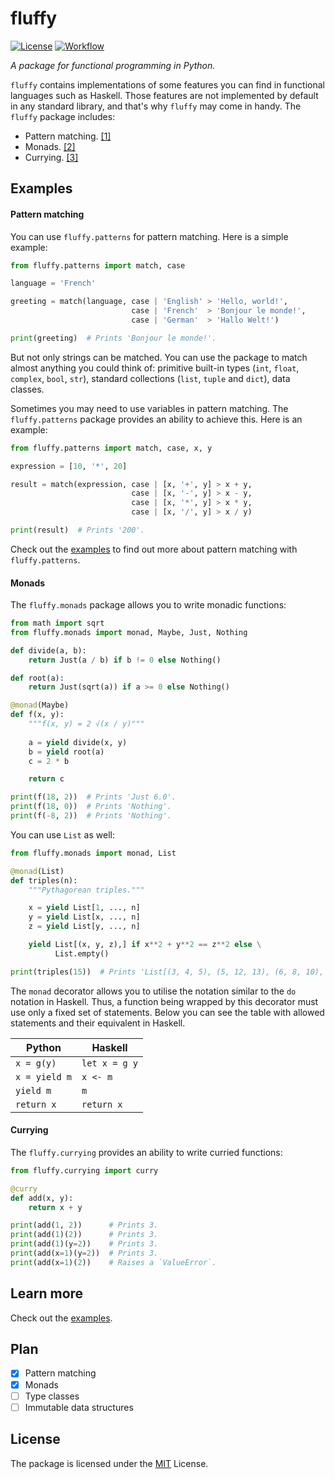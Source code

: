 # fluffy

[![License](https://img.shields.io/github/license/konstantin-ogulchansky/fluffy)](https://github.com/konstantin-ogulchansky/fluffy/blob/master/LICENSE)
[![Workflow](https://github.com/konstantin-ogulchansky/fluffy/workflows/Python%20package/badge.svg)](https://github.com/konstantin-ogulchansky/fluffy/actions?query=workflow%3A%22Python+package%22)

_A package for functional programming in Python._

`fluffy` contains implementations of some features you can find in functional languages such as Haskell.
Those features are not implemented by default in any standard library, and that's why `fluffy` may come in handy.
The `fluffy` package includes:

  * Pattern matching. [[1]](https://github.com/konstantin-ogulchansky/fluffy/tree/master/README.md#pattern-matching)
  * Monads. [[2]](https://github.com/konstantin-ogulchansky/fluffy/tree/master/README.md#monads)
  * Currying. [[3]](https://github.com/konstantin-ogulchansky/fluffy/tree/master/README.md#currying)

## Examples

#### Pattern matching
You can use `fluffy.patterns` for pattern matching.
Here is a simple example:

``` python
from fluffy.patterns import match, case

language = 'French'

greeting = match(language, case | 'English' > 'Hello, world!',
                           case | 'French'  > 'Bonjour le monde!',
                           case | 'German'  > 'Hallo Welt!')

print(greeting)  # Prints 'Bonjour le monde!'.
```

But not only strings can be matched.
You can use the package to match almost anything you could think of: 
primitive built-in types (`int`, `float`, `complex`, `bool`, `str`), 
standard collections (`list`, `tuple` and `dict`), data classes.

Sometimes you may need to use variables in pattern matching.
The `fluffy.patterns` package provides an ability to achieve this.
Here is an example:

``` python
from fluffy.patterns import match, case, x, y

expression = [10, '*', 20]

result = match(expression, case | [x, '+', y] > x + y,
                           case | [x, '-', y] > x - y,
                           case | [x, '*', y] > x * y,
                           case | [x, '/', y] > x / y)

print(result)  # Prints '200'.
```

Check out the [examples](https://github.com/konstantin-ogulchansky/fluffy/tree/master/examples/patterns.py) to find out 
more about pattern matching with `fluffy.patterns`.

#### Monads
The `fluffy.monads` package allows you to write monadic functions:

``` python
from math import sqrt
from fluffy.monads import monad, Maybe, Just, Nothing

def divide(a, b):
    return Just(a / b) if b != 0 else Nothing()

def root(a):
    return Just(sqrt(a)) if a >= 0 else Nothing()

@monad(Maybe)
def f(x, y):
    """f(x, y) = 2 √(x / y)"""
    
    a = yield divide(x, y)
    b = yield root(a)
    c = 2 * b

    return c

print(f(18, 2))  # Prints 'Just 6.0'.
print(f(18, 0))  # Prints 'Nothing'.
print(f(-8, 2))  # Prints 'Nothing'.
```

You can use `List` as well:
``` python
from fluffy.monads import monad, List

@monad(List)
def triples(n):
    """Pythagorean triples."""

    x = yield List[1, ..., n]
    y = yield List[x, ..., n]
    z = yield List[y, ..., n]

    yield List[(x, y, z),] if x**2 + y**2 == z**2 else \
          List.empty()

print(triples(15))  # Prints 'List[(3, 4, 5), (5, 12, 13), (6, 8, 10), (9, 12, 15)]'.
```

The `monad` decorator allows you to utilise the notation similar to the `do` notation in Haskell.
Thus, a function being wrapped by this decorator must use only a fixed set of statements.
Below you can see the table with allowed statements and their equivalent in Haskell.

| Python        | Haskell       |
| ------------- | ------------- |
| `x = g(y)`    | `let x = g y` |
| `x = yield m` | `x <- m`      |
| `yield m`     | `m`           |
| `return x`    | `return x`    |

#### Currying
The `fluffy.currying` provides an ability to write curried functions:
```python
from fluffy.currying import curry

@curry
def add(x, y):
    return x + y

print(add(1, 2))      # Prints 3.
print(add(1)(2))      # Prints 3.
print(add(1)(y=2))    # Prints 3.
print(add(x=1)(y=2))  # Prints 3.
print(add(x=1)(2))    # Raises a `ValueError`.
```

## Learn more
Check out the [examples](https://github.com/konstantin-ogulchansky/fluffy/tree/master/examples).

## Plan
- [x] Pattern matching
- [x] Monads
- [ ] Type classes
- [ ] Immutable data structures

## License
The package is licensed under the [MIT](https://github.com/konstantin-ogulchansky/fluffy/blob/master/LICENSE) License.
